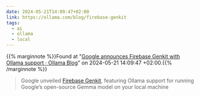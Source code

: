 ```yaml
---
date: 2024-05-21T14:09:47+02:00
link: https://ollama.com/blog/firebase-genkit
tags:
  - ai
  - ollama
  - local
---
```

{{% marginnote %}}Found at "[Google announces Firebase Genkit with Ollama support · Ollama Blog](https://web.archive.org/web/20240521140947/https://ollama.com/blog/firebase-genkit)" on 2024-05-21 14:09:47 +02:00.{{% /marginnote %}}

> Google unveiled [Firebase Genkit](https://firebase.google.com/docs/genkit/plugins/ollama), featuring Ollama support for running Google’s open-source Gemma model on your local machine